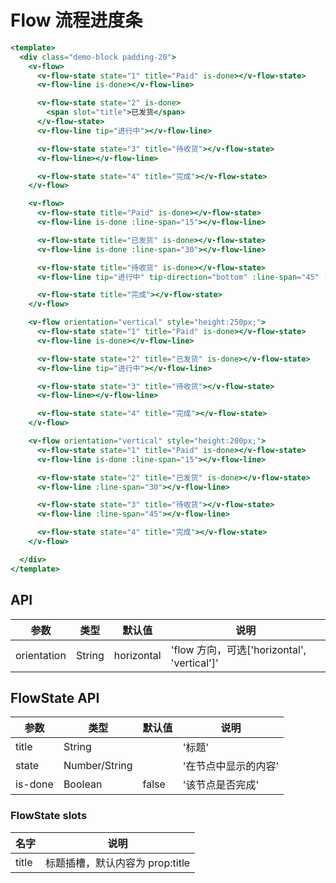 # Flow 流程进度条


```handlebars
<template>
  <div class="demo-block padding-20">
    <v-flow>
      <v-flow-state state="1" title="Paid" is-done></v-flow-state>
      <v-flow-line is-done></v-flow-line>

      <v-flow-state state="2" is-done>
        <span slot="title">已发货</span>
      </v-flow-state>
      <v-flow-line tip="进行中"></v-flow-line>

      <v-flow-state state="3" title="待收货"></v-flow-state>
      <v-flow-line></v-flow-line>

      <v-flow-state state="4" title="完成"></v-flow-state>
    </v-flow>

    <v-flow>
      <v-flow-state title="Paid" is-done></v-flow-state>
      <v-flow-line is-done :line-span="15"></v-flow-line>

      <v-flow-state title="已发货" is-done></v-flow-state>
      <v-flow-line is-done :line-span="30"></v-flow-line>

      <v-flow-state title="待收货" is-done></v-flow-state>
      <v-flow-line tip="进行中" tip-direction="bottom" :line-span="45" :process-span="60"></v-flow-line>

      <v-flow-state title="完成"></v-flow-state>
    </v-flow>

    <v-flow orientation="vertical" style="height:250px;">
      <v-flow-state state="1" title="Paid" is-done></v-flow-state>
      <v-flow-line is-done></v-flow-line>

      <v-flow-state state="2" title="已发货" is-done></v-flow-state>
      <v-flow-line tip="进行中"></v-flow-line>

      <v-flow-state state="3" title="待收货"></v-flow-state>
      <v-flow-line></v-flow-line>

      <v-flow-state state="4" title="完成"></v-flow-state>
    </v-flow>

    <v-flow orientation="vertical" style="height:200px;">
      <v-flow-state state="1" title="Paid" is-done></v-flow-state>
      <v-flow-line is-done :line-span="15"></v-flow-line>

      <v-flow-state state="2" title="已发货" is-done></v-flow-state>
      <v-flow-line :line-span="30"></v-flow-line>

      <v-flow-state state="3" title="待收货"></v-flow-state>
      <v-flow-line :line-span="45"></v-flow-line>

      <v-flow-state state="4" title="完成"></v-flow-state>
    </v-flow>

  </div>
</template>

```


## API

| 参数 | 类型 | 默认值 | 说明 |
| --- | --- | --- | --- |
| orientation | String | horizontal | 'flow 方向，可选['horizontal', 'vertical']' | 

## FlowState API

| 参数 | 类型 | 默认值 | 说明 |
| --- | --- | --- | --- |
| title | String | | '标题' | 
| state | Number/String | | '在节点中显示的内容' | 
| is-done | Boolean | false | '该节点是否完成' | 

### FlowState slots
| 名字 | 说明 |
| --- | --- |
| title | 标题插槽，默认内容为 prop:title |
